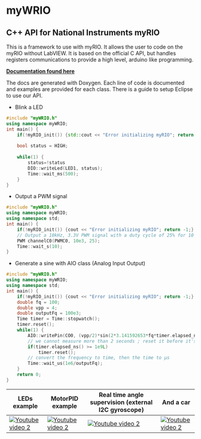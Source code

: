 # myWRIO
## C++ API for National Instruments myRIO

This is a framework to use with myRIO. It allows the user to code on the myRIO without LabVIEW.
It is based on the official C API, but handles registers communications to provide a high level, arduino like programming.

[**Documentation found here**](https://github.com/eviallet/myWRIO-Docs)

The docs are generated with Doxygen. Each line of code is documented and examples are provided for each class.
There is a guide to setup Eclipse to use our API.

* Blink a LED

```cpp
#include "myWRIO.h"
using namespace myWRIO;
int main() {
    if(!myRIO_init()) {std::cout << "Error initializing myRIO"; return -1;}
  
    bool status = HIGH;
  
    while(1) {
        status=!status
        DIO::writeLed(LED1, status);
        Time::wait_ms(500);
    }
}
```

* Output a PWM signal

```cpp
#include "myWRIO.h"
using namespace myWRIO;
using namespace std;
int main() {
    if(!myRIO_init()) {cout << "Error initializing myRIO"; return -1;}
    // Output a 10kHz, 3.3V PWM signal with a duty cycle of 25% for 10 seconds
    PWM channelC0(PWMC0, 10e3, 25);
    Time::wait_s(10);
}
```

* Generate a sine with AIO class (Analog Input Output)

```cpp
#include "myWRIO.h"
using namespace myWRIO;
using namespace std;
int main() {
    if(!myRIO_init()) {cout << "Error initializing myRIO"; return -1;}
    double fq = 100;
    double vpp = 4;
    double outputFq = 100e3;
    Time timer = Time::stopwatch();
    timer.reset();
    while(1) {
        AIO::writePin(CO0, (vpp/2)*sin(2*3.141592653*fq*timer.elapsed_ns()*1e-9));
        // we cannot measure more than 2 seconds ; reset it before it's too late
        if(timer.elapsed_ns() >= 1e9L)
            timer.reset();
        // convert the frequency to time, then the time to µs
        Time::wait_us(1e6/outputFq);
    }
    return 0;
}
```

| LEDs example | MotorPID example | Real time angle supervision (external I2C gyroscope) | And a car |
| ------------ | ---------------- | ---------------------------------------------------- | --------- |
| [![Youtube video 2](https://img.youtube.com/vi/AXE74Ngltvw/0.jpg)](https://youtu.be/AXE74Ngltvw) | [![Youtube video 2](https://img.youtube.com/vi/YSBKbA0pjjg/0.jpg)](https://youtu.be/YSBKbA0pjjg) | [![Youtube video 2](https://img.youtube.com/vi/nEx_2FulfrY/0.jpg)](https://youtu.be/nEx_2FulfrY) | [![Youtube video 2](https://img.youtube.com/vi/CFziAZTmknE/0.jpg)](https://youtu.be/CFziAZTmknE) |
